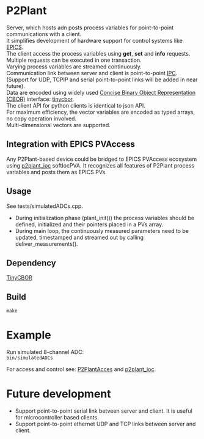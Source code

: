 # P2Plant
Server, which hosts adn posts process variables for point-to-point communications with a client.<br>
It simplifies development of hardware support for control systems like [EPICS](https://epics-base.github.io/p4p/index.html).<br>
The client access the process variables using **get**, **set** and **info** requests. Multiple requests can be executed in one transaction.<br>
Varying process variables are streamed continuously.<br>
Communication link between server and client is point-to-point [IPC](https://pubs.opengroup.org/onlinepubs/7908799/xsh/ipc.html). (Support for UDP, TCPIP and serial point-to-point links will be added in near future).<br>
Data are encoded using widely used [Concise Binary Object Representation (CBOR)](https://en.wikipedia.org/wiki/CBOR) interface: [tinycbor](https://github.com/intel/tinycbor).<br>
The client API for python clients is identical to json API. <br>
For maximum efficiency, the vector variables are encoded as typed arrays, no copy operation involved.<br>
Multi-dimensional vectors are supported.<br>

## Integration with EPICS PVAccess
Any P2Plant-based device could be bridged to EPICS PVAccess ecosystem using
[p2plant_ioc](https://github.com/ASukhanov/p2plant_ioc) softIocPVA.
It recognizes all features of P2Plant process variables and posts them as EPICS PVs.

## Usage
See tests/simulatedADCs.cpp.
- During initialization phase (plant_init()) the process variables should be defined, initialized and their pointers placed in a PVs array.
- During main loop, the continuously measured parameters need to be updated, timestamped and streamed out by calling deliver_measurements().

## Dependency
[TinyCBOR](https://github.com/intel/tinycbor)

## Build
`make`

# Example
Run simulated 8-channel ADC:<br>
`bin/simulatedADCs`

For access and control see: [P2PlantAcces](https://github.com/ASukhanov/P2PlantAccess) and [p2plant_ioc](https://github.com/ASukhanov/p2plant_ioc).

# Future development
- Support point-to-point serial link betveen server and client. It is useful for microcontroller based clients.
- Support point-to-point ethernet UDP and TCP links between server and client.


